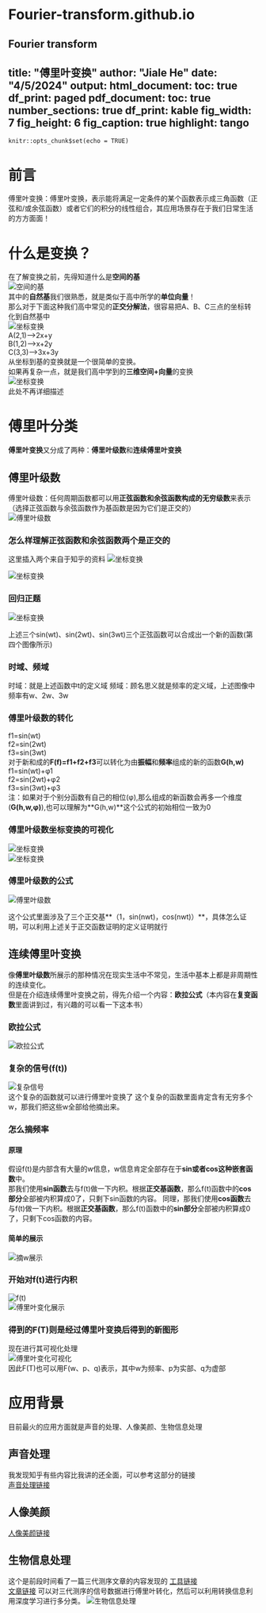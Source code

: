 # Fourier-transform.github.io
Fourier transform
---
title: "傅里叶变换"
author: "Jiale He"
date: "4/5/2024"
output:
  html_document:
    toc: true
    df_print: paged
  pdf_document:
    toc: true
    number_sections: true
    df_print: kable
    fig_width: 7
    fig_height: 6
    fig_caption: true
    highlight: tango
---
```{r setup, include=FALSE}
knitr::opts_chunk$set(echo = TRUE)
```
# 前言
傅里叶变换：傅里叶变换，表示能将满足一定条件的某个函数表示成三角函数（正弦和/或余弦函数）或者它们的积分的线性组合，其应用场景存在于我们日常生活的方方面面！

# 什么是变换？    
在了解变换之前，先得知道什么是**空间的基**   
![空间的基](https://pic1.zhimg.com/v2-7acc6c9236d975e90d0b93b55fa33bb0_r.jpg)   
其中的**自然基**我们很熟悉，就是类似于高中所学的**单位向量**！   
那么对于下面这种我们高中常见的**正交分解法**，很容易把A、B、C三点的坐标转化到自然基中   
![坐标变换](D:\360MoveData\Users\honor\Desktop\learn\1.jpg)   
A(2,1)——>2x+y   
B(1,2)——>x+2y   
C(3,3)——>3x+3y   
从坐标到基的变换就是一个很简单的变换。   
如果再复杂一点，就是我们高中学到的**三维空间+向量**的变换   
![坐标变换](https://tse1-mm.cn.bing.net/th/id/OIP-C.LgB2rt1TbeBS8B1Z0hboBAAAAA?rs=1&pid=ImgDetMain)   
此处不再详细描述  

# 傅里叶分类 
**傅里叶变换**又分成了两种：**傅里叶级数**和**连续傅里叶变换**  

## 傅里叶级数
傅里叶级数：任何周期函数都可以用**正弦函数和余弦函数构成的无穷级数**来表示（选择正弦函数与余弦函数作为基函数是因为它们是正交的）  
![傅里叶级数](https://bkimg.cdn.bcebos.com/pic/3812b31bb051f819505a1c70d1b44aed2e73e789?x-bce-process=image/format,f_auto/watermark,image_d2F0ZXIvYmFpa2UyNzI,g_7,xp_5,yp_5,P_20/resize,m_lfit,limit_1,h_1080)  

### 怎么样理解正弦函数和余弦函数两个是正交的
这里插入两个来自于知乎的资料
![坐标变换](D:\360MoveData\Users\honor\Desktop\learn\2.jpg)  

![坐标变换](D:\360MoveData\Users\honor\Desktop\learn\3.jpg)   


### 回归正题
![坐标变换](D:\360MoveData\Users\honor\Desktop\learn\4.jpg)   

上述三个sin(wt)、sin(2wt)、sin(3wt)三个正弦函数可以合成出一个新的函数(第四个图像所示)

### 时域、频域
时域：就是上述函数中t的定义域
频域：顾名思义就是频率的定义域，上述图像中频率有w、2w、3w

### 傅里叶级数的转化
f1=sin(wt)  
f2=sin(2wt)   
f3=sin(3wt)  
对于新和成的**F(f)=f1+f2+f3**可以转化为由**振幅**和**频率**组成的新的函数**G(h,w)**  
f1=sin(wt)+φ1  
f2=sin(2wt)+φ2   
f3=sin(3wt)+φ3  
注：如果对于个别分函数有自己的相位(φ),那么组成的新函数会再多一个维度(**G(h,w,φ)**),也可以理解为**G(h,w)**这个公式的初始相位一致为0   

### 傅里叶级数坐标变换的可视化
![坐标变换](D:\360MoveData\Users\honor\Desktop\learn\4.jpg)   
![坐标变换](D:\360MoveData\Users\honor\Desktop\learn\5.jpg)  

### 傅里叶级数的公式
![傅里叶级数](D:\360MoveData\Users\honor\Desktop\learn\6.jpg)  

这个公式里面涉及了三个正交基**（1，sin(nwt)，cos(nwt)）**，具体怎么证明，可以利用上述关于正交函数证明的定义证明就行  

## 连续傅里叶变换
像**傅里叶级数**所展示的那种情况在现实生活中不常见，生活中基本上都是非周期性的连续变化。  
但是在介绍连续傅里叶变换之前，得先介绍一个内容：**欧拉公式**（本内容在**复变函数**里面讲到过，有兴趣的可以看一下这本书）

### 欧拉公式  

![欧拉公式](D:\360MoveData\Users\honor\Desktop\learn\7.jpg)  

### 复杂的信号(f(t))
![复杂信号](D:\360MoveData\Users\honor\Desktop\learn\8.jpg)   
这个复杂的函数就可以进行傅里叶变换了
这个复杂的函数里面肯定含有无穷多个w，那我们把这些w全部给他摘出来。

### 怎么摘频率


#### 原理
假设f(t)是内部含有大量的w信息，w信息肯定全部存在于**sin或者cos这种嵌套函数**中。   
那我们使用**sin函数**去与f(t)做一下内积。根据**正交基函数**，那么f(t)函数中的**cos部分**全部被内积算成0了，只剩下sin函数的内容。
同理，那我们使用**cos函数**去与f(t)做一下内积。根据**正交基函数**，那么f(t)函数中的**sin部分**全部被内积算成0了，只剩下cos函数的内容。


#### 简单的展示
![摘w展示](D:\360MoveData\Users\honor\Desktop\learn\9.jpg)

### 开始对f(t)进行内积
![f(t)](D:\360MoveData\Users\honor\Desktop\learn\10.jpg)  
![傅里叶变化展示](D:\360MoveData\Users\honor\Desktop\learn\11.jpg)  

### 得到的F(T)则是经过傅里叶变换后得到的新图形
现在进行其可视化处理   
![傅里叶变化可视化](D:\360MoveData\Users\honor\Desktop\learn\12.jpg)   
因此F(T)也可以用F(w、p、q)表示，其中w为频率、p为实部、q为虚部


# 应用背景
目前最火的应用方面就是声音的处理、人像美颜、生物信息处理  

## 声音处理  
我发现知乎有些内容比我讲的还全面，可以参考这部分的链接   
[声音处理链接](https://zhuanlan.zhihu.com/p/157674510)

## 人像美颜  

[人像美颜链接](https://zhuanlan.zhihu.com/p/407017507)

## 生物信息处理

这个是前段时间看了一篇三代测序文章的内容发现的
[工具链接](https://github.com/icanccwhite/Deepbinner)  
[文章链接](https://www.biorxiv.org/content/10.1101/366526v1)
可以对三代测序的信号数据进行傅里叶转化，然后可以利用转换信息利用深度学习进行多分类。
![生物信息处理](D:\360MoveData\Users\honor\Desktop\learn\13.jpg)
